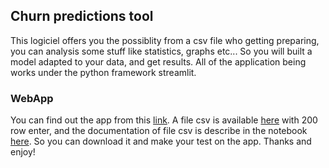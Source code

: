 ## Churn predictions tool 

This logiciel offers you the possiblity from a csv file who getting preparing,
you can analysis some stuff like statistics, graphs etc... So you will built a 
model adapted to your data, and get results. All of the application being works under
the python framework streamlit.  

### WebApp

You can find out the app from this [link](https://churn-predictions-tool.herokuapp.com/).
A file csv is available [here](https://github.com/destoone/Churn-predictions-tool/blob/main/churn_reduced.csv) with 200 row enter, and the documentation of file csv
is describe in the notebook [here](https://github.com/destoone/Data_projects/blob/master/TP-Churn.ipynb). So you can download it and make your test
on the app. Thanks and enjoy!
